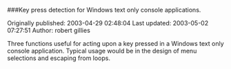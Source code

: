 ###Key press detection for Windows text only console applications.

Originally published: 2003-04-29 02:48:04
Last updated: 2003-05-02 07:27:51
Author: robert gillies

Three functions useful for acting upon a key pressed in a Windows text only console application. Typical usage would be in the design of menu selections and escaping from loops.